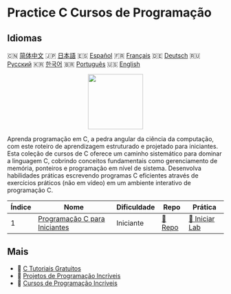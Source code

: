 # Practice C Cursos de Programação

## Idiomas

🇨🇳 [简体中文](README_zh.md) 🇯🇵 [日本語](README_ja.md) 🇪🇸 [Español](README_es.md) 🇫🇷 [Français](README_fr.md) 🇩🇪 [Deutsch](README_de.md) 🇷🇺 [Русский](README_ru.md) 🇰🇷 [한국어](README_ko.md) 🇧🇷 [Português](README_pt.md) 🇺🇸 [English](README.md) 

<div align="center">
<img width="128px" src="https://file.labex.io/path/GAbMWgBPUOxV.png">
</div>

Aprenda programação em C, a pedra angular da ciência da computação, com este roteiro de aprendizagem estruturado e projetado para iniciantes. Esta coleção de cursos de C oferece um caminho sistemático para dominar a linguagem C, cobrindo conceitos fundamentais como gerenciamento de memória, ponteiros e programação em nível de sistema. Desenvolva habilidades práticas escrevendo programas C eficientes através de exercícios práticos (não em vídeo) em um ambiente interativo de programação C.

|   Índice | Nome                                                                                     | Dificuldade   | Repo                                                                 | Prática                                                                   |
|----------|------------------------------------------------------------------------------------------|---------------|----------------------------------------------------------------------|---------------------------------------------------------------------------|
|        1 | [Programação C para Iniciantes](https://labex.io/pt/courses/c-programming-for-beginners) | Iniciante     | [🔗 Repo](https://github.com/labex-labs/c-programming-for-beginners) | [🚀 Iniciar Lab](https://labex.io/pt/courses/c-programming-for-beginners) |

## Mais

- 🔗 [C Tutoriais Gratuitos](https://github.com/labex-labs/c-free-tutorials)
- 🔗 [Projetos de Programação Incríveis](https://github.com/labex-labs/awesome-programming-projects)
- 🔗 [Cursos de Programação Incríveis](https://github.com/labex-labs/awesome-programming-courses)

